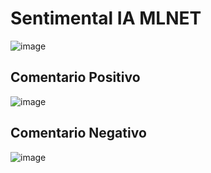 # Sentimental IA MLNET

![image](https://github.com/xZeroAM/IA-MLNET-EXAMPLE/assets/91385164/392983e0-10bb-4d36-b130-625f9057bf0a)

## Comentario Positivo
![image](https://github.com/xZeroAM/IA-MLNET-EXAMPLE/assets/91385164/22762ad3-9348-490b-b7b3-2039fba4b677)

## Comentario Negativo
![image](https://github.com/xZeroAM/IA-MLNET-EXAMPLE/assets/91385164/b647264a-875d-44fa-b25c-e7c566de9f07)


